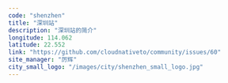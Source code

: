 ```yaml
---
code: "shenzhen"
title: "深圳站"
description: "深圳站的简介"
longitude: 114.062
latitude: 22.552
link: "https://github.com/cloudnativeto/community/issues/60"
site_manager: "厉辉"
city_small_logo: "/images/city/shenzhen_small_logo.jpg"
---
```

